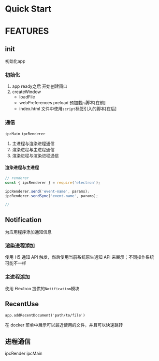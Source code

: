 # Quick Start

# FEATURES

## init
初始化app

### 初始化
1. app ready之后 开始创建窗口
2. createWindow
    + loadFile
    + webPreferences preload 预加载js脚本[在前]
    + index.html 文件中使用`script`标签引入的脚本[在后]

### 通信
`ipcMain` `ipcRenderer`
1. 主进程与渲染进程通信
2. 渲染进程与主进程通信
3. 渲染进程与渲染进程通信


#### 渲染进程与主进程
```js
// renderer
const { ipcRenderer } = require('electron');

ipcRenderer.send('event-name', params);
ipcRenderer.sendSync('event-name', params);

// 
```

## Notification
为应用程序添加通知信息

### 渲染进程添加

使用 H5 通知 API 触发，然后使用当前系统原生通知 API 来展示；不同操作系统可能不一样

### 主进程添加

使用 Electron 提供的`Notification`模块

## RecentUse

`app.addRecentDocument('path/to/file')`

在 docker 菜单中展示可以最近使用的文件，并且可以快速跳转

## 进程通信
ipcRender
ipcMain